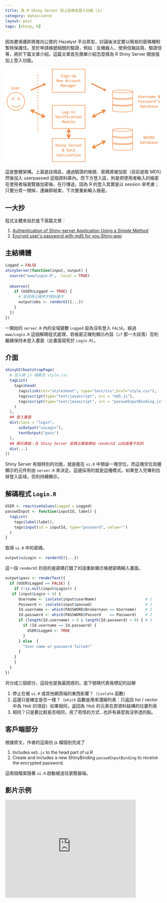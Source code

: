 ```yaml
---
title: 為 R Shiny Server 加上註冊及登入功能（上）
category: datascience
layout: post
tags: [shiny, R]
---
```

因為要保護即將推向公眾的 Hazalyst 平台原型，討論後決定要以簡易的密碼機制暫時保護住。至於申請帳號相關的驗證，例如：反機器人、使用信箱註冊、驗證信等，將於下篇文章介紹。這篇文章首先簡單介紹怎麼樣為 R Shiny Server 開放版加上登入功能。

![整體架構](/assets/signuplogin.png)

這是整體架構。上面是註冊區，通過驗證的帳號、密碼將被加密（目前是取 MD5）然後加入 userpasswd 這個資料庫內。而下方登入區，則是把使用者輸入的帳密在使用者端瀏覽器加密後，在行傳送。因為 R 的登入其實是以 session 來考慮；只要分頁一關掉，連線即結束，下次要重新輸入帳密。

## 一大抄
程式主體來自於底下兩篇文章：

1. [Authentication of Shiny-server Application Using a Simple Method](http://withr.me/authentication-of-shiny-server-application-using-a-simple-method/)
2. [Encrypt user's password with md5 for you Shiny-app](http://withr.me/encrypt-users-password-with-md5-for-you-shiny-app/)

## 主結構體

``` R
Logged = FALSE
shinyServer(function(input, output) {
  source("www/Login.R",  local = TRUE)
  
  observe({
    if (USER$Logged == TRUE) {
      # 當密碼正確時才開始運作
      output$obs <- renderUI({...})
    }
  })
})
```

一開始的 ``server.R`` 內的全域變數 ``Logged`` 設為沒有登入 ``FALSE``。經過 ``www/Login.R`` 這個解碼程式處理，若帳密正確則顯示內容（``if`` 那一大段落）否則繼續保持未登入畫面（此畫面寫死於 ``Login.R``）。

## 介面

``` R
shinyUI(bootstrapPage(
  # 加入兩 js 檔案及 style.css
  tagList(
    tags$head(
      tags$link(rel="stylesheet", type="text/css",href="style.css"),
      tags$script(type="text/javascript", src = "md5.js"),
      tags$script(type="text/javascript", src = "passwdInputBinding.js")
    )
  ),
  ## 登入畫面
  div(class = "login",
      uiOutput("uiLogin"),
      textOutput("pass")
  ), 
  ## 顯示模組；在 Shiny Server 密碼正確後開始 renderUI 以前是看不到的
  div(...) 
))
```

Shiny Server 有個特別的功能，就是能在 ``ui.R`` 中預留一塊空位，而這塊空位具體顯示的元件則由 ``server.R`` 來決定。這邊採用的就是這種模式。如果登入完畢則拉掉登入區域，否則持續顯示。

## 解碼程式 ``Login.R``

``` R
USER <- reactiveValues(Logged = Logged)
passwdInput <- function(inputId, label) {
  tagList(
    tags$label(label),
    tags$input(id = inputId, type="password", value="")
  )
}
```
取得 ``ui.R`` 中的密碼。


``` R
output$uiLogin <- renderUI({...})
```
這一段 ``renderUI`` 的目的是密碼打錯了的話重新顯示帳號密碼輸入畫面。



``` R
output$pass <- renderText({  
  if (USER$Logged == FALSE) {
    if (!is.null(input$Login)) {
   if (input$Login > 0) {
      Username <- isolate(input$userName)                      # 1
      Password <- isolate(input$passwd)                        # 1
      Id.username <- which(PASSWORD$Brukernavn == Username)    # 2
      Id.password <- which(PASSWORD$Passord    == Password)    # 2
      if (length(Id.username) > 0 & length(Id.password) > 0) { # 3
        if (Id.username == Id.password) {
          USER$Logged <- TRUE
        } 
      } else  {
        "User name or password failed!"
      }
    } 
    }
  }
})
```

共分成三個部分，這段也是我最困惑的。底下號碼代表我標記的註解

1. 停止在被 ``ui.R`` 或其他網頁端的東西影響？（``isolate`` 函數）
2. 這邊只是確定是否一樣？（``which`` 函數是用來濃縮列表：只返回 list / vector 中為 ``TRUE`` 的項目）如果相同，返回為 ``TRUE`` 的元素在原資料結構的位置列表
3. 相同？只是要比較是否相同，用了奇怪的方式...也許有甚麼我沒參透的點。


## 客戶端部分
根據原文，作者的這兩份 js 檔個別完成了

1. Includes ``md5.js`` to the head part of ui.R
2. Create and includes a new ShinyBinding ``passwdInputBinding`` to receive the encrypted password.

這兩個檔案隨著 ``ui.R`` 啟動被送往瀏覽器端。


## 影片示例

<iframe width="420" height="315" src="https://www.youtube.com/embed/2bUd6Q8qaz4" frameborder="0" allowfullscreen></iframe>
